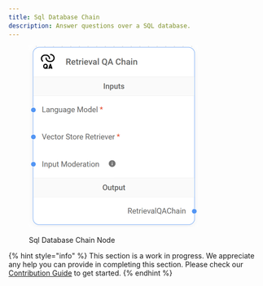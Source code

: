 ```yaml
---
title: Sql Database Chain
description: Answer questions over a SQL database.
---
```



<figure><img src="/assets/image (40).png" alt="" width="332"><figcaption><p>Sql Database Chain Node</p></figcaption></figure>

{% hint style="info" %}
This section is a work in progress. We appreciate any help you can provide in completing this section. Please check our [Contribution Guide](broken-reference) to get started.
{% endhint %}
